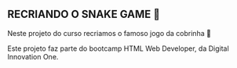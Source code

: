 ## RECRIANDO O SNAKE GAME :snake:

Neste projeto do curso recriamos o famoso jogo da cobrinha :snake: 

Este projeto faz parte do bootcamp HTML Web Developer, da Digital Innovation One. 

